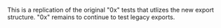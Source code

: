 This is a replication of the original "0x" tests that utlizes the new export structure. "0x" remains to continue to test legacy exports.